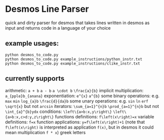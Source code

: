 # Desmos Line Parser
quick and dirty parser for desmos that takes lines written in desmos as input and returns code in a language of your choice

## example usages:
```
python desmos_to_code.py
python desmos_to_code.py example_instructions/python_instr.txt
python desmos_to_code.py example_instructions/clike_instr.txt
```

## currently supports
arithmetic: `a + b` `a - b` `a \cdot b` `\frac{a}{b}`
implicit multiplication: `a_{pple}b_{anana}`
exponentiation: `e^{x}` `a^{b}`
some binary operations: e.g. `max` `min` `log_{a}b` `\frac{d}{da}b`
some unary operations: e.g. `sin` `ln` `erf` `\sqrt{x}` but not `arcsin`
iterators: `\sum_{a=1}^{n}b` `\prod_{a=1}^{n}b` but not `\int_{a}^{b}ydx`
conditions: `\left\{a>b:x,y\right\}` `\left\{a>b:x,c>d:y,z\right\}`
functions definitions: `f\left(x\right)=x`
variable definitions: `f=x`
function applications: `y=f\left(x\right)+1` (note that `f\left(x\right)` is interpreted as application `f(x)`, but in desmos it could mean multiplication `f * x`)
greek letters
